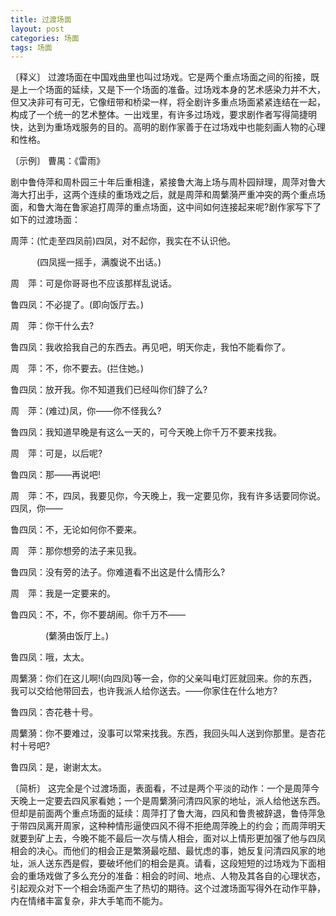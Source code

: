 ```yaml
---
title: 过渡场面
layout: post
categories: 场面
tags: 场面
---
```


〔释义〕 过渡场面在中国戏曲里也叫过场戏。它是两个重点场面之间的衔接，既是上一个场面的延续，又是下一个场面的准备。过场戏本身的艺术感染力并不大，但又决非可有可无，它像纽带和桥梁一样，将全剧许多重点场面紧紧连结在一起，构成了一个统一的艺术整体。一出戏里，有许多过场戏，要求剧作者写得简捷明快，达到为重场戏服务的目的。高明的剧作家善于在过场戏中也能刻画人物的心理和性格。

〔示例〕 曹禺：《雷雨》

剧中鲁侍萍和周朴园三十年后重相逢，紧接鲁大海上场与周朴园辩理，周萍对鲁大海大打出手，这两个连续的重场戏之后，就是周萍和周蘩漪严重冲突的两个重点场面，和鲁大海在鲁家追打周萍的重点场面，这中间如何连接起来呢?剧作家写下了如下的过渡场面：

周萍：(忙走至四凤前)四凤，对不起你，我实在不认识他。

　　　(四凤摇一摇手，满腹说不出话。)

周　萍：可是你哥哥也不应该那样乱说话。

鲁四凤：不必提了。(即向饭厅去。)

周　萍：你干什么去?

鲁四凤：我收拾我自己的东西去。再见吧，明天你走，我怕不能看你了。

周　萍：不，你不要去。(拦住她。)

鲁四凤：放开我。你不知道我们已经叫你们辞了么?

周　萍：(难过)凤，你——你不怪我么?

鲁四凤：我知道早晚是有这么一天的，可今天晚上你千万不要来找我。

周　萍：可是，以后呢?

鲁四凤：那——再说吧!

周　萍：不，四凤，我要见你，今天晚上，我一定要见你，我有许多话要同你说。四凤，你——

鲁四凤：不，无论如何你不要来。

周　萍：那你想旁的法子来见我。

鲁四凤：没有旁的法子。你难道看不出这是什么情形么?

周　萍：我是一定要来的。

鲁四风：不，不，你不要胡闹。你千万不——

　　　　(蘩漪由饭厅上。)

鲁四凤：哦，太太。

周蘩漪：你们在这儿啊!(向四凤)等一会，你的父亲叫电灯匠就回来。你的东西，我可以交给他带回去，也许我派人给你送去。——你家住在什么地方?

鲁四凤：杏花巷十号。

周蘩漪：你不要难过，没事可以常来找我。东西，我回头叫人送到你那里。是杏花村十号吧?

鲁四凤：是，谢谢太太。

〔简析〕 这完全是个过渡场面，表面看，不过是两个平淡的动作：一个是周萍今天晚上一定要去四风家看她；一个是周蘩漪问清四风家的地址，派人给他送东西。但却是前面两个重点场面的延续：周萍打了鲁大海，四风和鲁贵被辞退，鲁侍萍急于带四凤离开周家，这种种情形逼使四风不得不拒绝周萍晚上的约会；而周萍明天就要到矿上去，今晚不能不最后一次与情人相会，面对以上情形更加强了他与四凤相会的决心。而他们的相会正是繁漪最吃醋、最忧虑的事，她反复问清四风家的地址，派人送东西是假，要破坏他们的相会是真。请看，这段短短的过场戏为下面相会的重场戏做了多么充分的准备：相会的时间、地点、人物及其各自的心理状态，引起观众对下一个相会场面产生了热切的期待。这个过渡场面写得外在动作平静，内在情绪丰富复杂，非大手笔而不能为。 